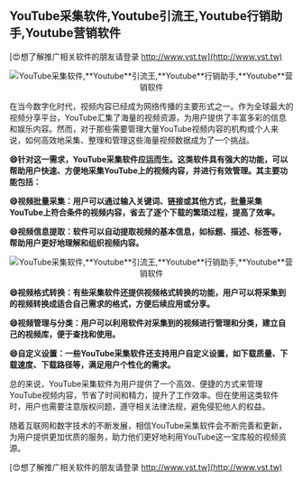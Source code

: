 ## **YouTube采集软件,**Youtube**引流王,**Youtube**行销助手,**Youtube**营销软件**

[😍想了解推广相关软件的朋友请登录 http://www.vst.tw](http://www.vst.tw)

 <center><img src="https://vst.tw/MP4/tuiguang/png/4.png" alt="YouTube采集软件,**Youtube**引流王,**Youtube**行销助手,**Youtube**营销软件"></center>

在当今数字化时代，视频内容已经成为网络传播的主要形式之一。作为全球最大的视频分享平台，YouTube汇集了海量的视频资源，为用户提供了丰富多彩的信息和娱乐内容。然而，对于那些需要管理大量YouTube视频内容的机构或个人来说，如何高效地采集、整理和管理这些海量视频数据成为了一个挑战。

**😄针对这一需求，YouTube采集软件应运而生。这类软件具有强大的功能，可以帮助用户快速、方便地采集YouTube上的视频内容，并进行有效管理。其主要功能包括：**

**😄视频批量采集：用户可以通过输入关键词、链接或其他方式，批量采集YouTube上符合条件的视频内容，省去了逐个下载的繁琐过程，提高了效率。**

**😄视频信息提取：软件可以自动提取视频的基本信息，如标题、描述、标签等，帮助用户更好地理解和组织视频内容。**

 <center><img src="https://vst.tw/MP4/tuiguang/png/6.png" alt="YouTube采集软件,**Youtube**引流王,**Youtube**行销助手,**Youtube**营销软件"></center>

**😄视频格式转换：有些采集软件还提供视频格式转换的功能，用户可以将采集到的视频转换成适合自己需求的格式，方便后续应用或分享。**

**😄视频管理与分类：用户可以利用软件对采集到的视频进行管理和分类，建立自己的视频库，便于查找和使用。**

**😄自定义设置：一些YouTube采集软件还支持用户自定义设置，如下载质量、下载速度、下载路径等，满足用户个性化的需求。**

总的来说，YouTube采集软件为用户提供了一个高效、便捷的方式来管理YouTube视频内容，节省了时间和精力，提升了工作效率。但在使用这类软件时，用户也需要注意版权问题，遵守相关法律法规，避免侵犯他人的权益。

随着互联网和数字技术的不断发展，相信YouTube采集软件会不断完善和更新，为用户提供更加优质的服务，助力他们更好地利用YouTube这一宝库般的视频资源。

[😍想了解推广相关软件的朋友请登录 http://www.vst.tw](http://www.vst.tw)



